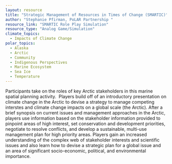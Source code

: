 ```yaml
---
layout: resource
title: "Strategic Management of Resources in Times of Change (SMARTIC)"
author: "Stephanie Pfirman, PoLAR Partnership "
resource_link: "SMARTIC Role Play Simulation"
resource_type: "Analog Game/Simulation"
climate_topics:
  - Impacts of Climate Change
polar_topics:
  - Alaska
  - Arctic
  - Community
  - Indigenous Perspectives
  - Marine Ecosystem
  - Sea Ice
  - Temperature
---
```


Participants take on the roles of key Arctic stakeholders in this marine spatial planning activity.  Players build off of an introductory presentation on climate change in the Arctic to devise a strategy to manage competing interstes and climate change impacts on a global scale (the Arctic). After a brief synopsis on current issues and management approaches in the Arctic, players use information based on the stakeholder information provided to pinpoint areas of high interest, set conservation and development priorities, negotiate to resolve conflicts, and develop a sustainable, multi-use management plan for high priority areas. Players gain an increased understanding of the complex web of stakeholder interests and scientific issues and also learn how to devise a strategic plan for a global issue and an area of significant socio-economic, political, and environmental importance.